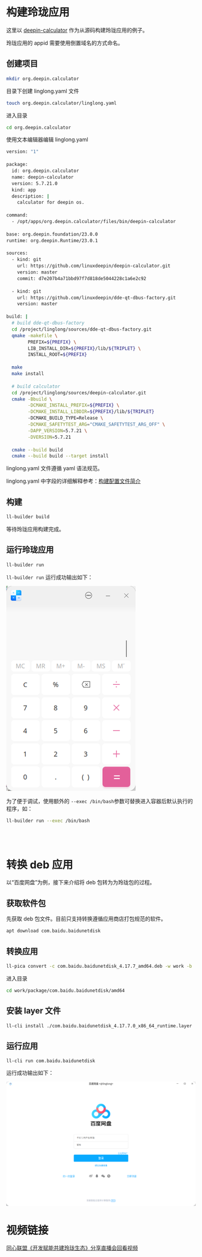 <!--
SPDX-FileCopyrightText: 2024 UnionTech Software Technology Co., Ltd.

SPDX-License-Identifier: LGPL-3.0-or-later
-->

# 构建玲珑应用

这里以 [deepin-calculator](https://github.com/linuxdeepin/deepin-calculator.git) 作为从源码构建玲珑应用的例子。

玲珑应用的 appid 需要使用倒置域名的方式命名。

## 创建项目

```bash
mkdir org.deepin.calculator
```

目录下创建 linglong.yaml 文件

```bash
touch org.deepin.calculator/linglong.yaml
```

进入目录

```bash
cd org.deepin.calculator
```

使用文本编辑器编辑 linglong.yaml

```bash
version: "1"

package:
  id: org.deepin.calculator
  name: deepin-calculator
  version: 5.7.21.0
  kind: app
  description: |
    calculator for deepin os.

command:
  - /opt/apps/org.deepin.calculator/files/bin/deepin-calculator

base: org.deepin.foundation/23.0.0
runtime: org.deepin.Runtime/23.0.1

sources:
  - kind: git
    url: https://github.com/linuxdeepin/deepin-calculator.git
    version: master
    commit: d7e207b4a71bbd97f7d818de5044228c1a6e2c92

  - kind: git
    url: https://github.com/linuxdeepin/dde-qt-dbus-factory.git
    version: master

build: |
  # build dde-qt-dbus-factory
  cd /project/linglong/sources/dde-qt-dbus-factory.git
  qmake -makefile \
        PREFIX=${PREFIX} \
        LIB_INSTALL_DIR=${PREFIX}/lib/${TRIPLET} \
        INSTALL_ROOT=${PREFIX}

  make
  make install

  # build calculator
  cd /project/linglong/sources/deepin-calculator.git
  cmake -Bbuild \
        -DCMAKE_INSTALL_PREFIX=${PREFIX} \
        -DCMAKE_INSTALL_LIBDIR=${PREFIX}/lib/${TRIPLET}
        -DCMAKE_BUILD_TYPE=Release \
        -DCMAKE_SAFETYTEST_ARG="CMAKE_SAFETYTEST_ARG_OFF" \
        -DAPP_VERSION=5.7.21 \
        -DVERSION=5.7.21

  cmake --build build
  cmake --build build --target install
```

linglong.yaml 文件遵循 yaml 语法规范。

linglong.yaml 中字段的详细解释参考：[构建配置文件简介](../ll-builder/manifests.md)

## 构建

```bash
ll-builder build
```

等待玲珑应用构建完成。

## 运行玲珑应用

```bash
ll-builder run
```

`ll-builder run` 运行成功输出如下：

![org.deepin.calculator.png](./images/org.deepin.calculator.png)

为了便于调试，使用额外的 `--exec /bin/bash`参数可替换进入容器后默认执行的程序，如：

```bash
ll-builder run --exec /bin/bash
```

<br>
<br>

# 转换 deb 应用

以“百度网盘”为例，接下来介绍将 deb 包转为为玲珑包的过程。

## 获取软件包

先获取 deb 包文件。目前只支持转换遵循应用商店打包规范的软件。

```bash
apt download com.baidu.baidunetdisk
```

## 转换应用

```bash
ll-pica convert -c com.baidu.baidunetdisk_4.17.7_amd64.deb -w work -b
```

进入目录

```bash
cd work/package/com.baidu.baidunetdisk/amd64
```

## 安装 layer 文件

```bash
ll-cli install ./com.baidu.baidunetdisk_4.17.7.0_x86_64_runtime.layer
```

## 运行应用

```
ll-cli run com.baidu.baidunetdisk
```

运行成功输出如下：

![img](images/com.baidu.baidunetdisk.png)

# 视频链接

[同心联盟《开发赋能共建玲珑生态》分享直播会回看视频](https://www.bilibili.com/video/BV1ff421R7aY)

